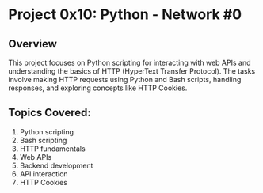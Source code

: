 # Project 0x10: Python - Network #0

## Overview
This project focuses on Python scripting for interacting with web APIs and understanding the basics of HTTP (HyperText Transfer Protocol). The tasks involve making HTTP requests using Python and Bash scripts, handling responses, and exploring concepts like HTTP Cookies.

## Topics Covered:
1. Python scripting
2. Bash scripting
3. HTTP fundamentals
4. Web APIs
5. Backend development
6. API interaction
7. HTTP Cookies
